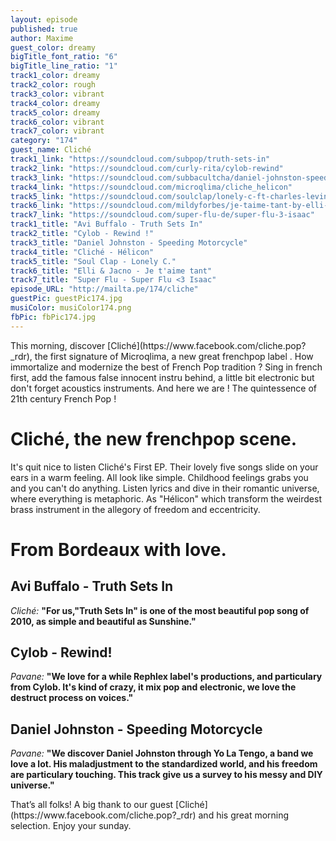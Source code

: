 ```yaml
---
layout: episode
published: true
author: Maxime
guest_color: dreamy
bigTitle_font_ratio: "6"
bigTitle_line_ratio: "1"
track1_color: dreamy
track2_color: rough
track3_color: vibrant
track4_color: dreamy
track5_color: dreamy
track6_color: vibrant
track7_color: vibrant
category: "174"
guest_name: Cliché
track1_link: "https://soundcloud.com/subpop/truth-sets-in"
track2_link: "https://soundcloud.com/curly-rita/cylob-rewind"
track3_link: "https://soundcloud.com/subbacultcha/daniel-johnston-speeding-motorcycle"
track4_link: "https://soundcloud.com/microqlima/cliche_helicon"
track5_link: "https://soundcloud.com/soulclap/lonely-c-ft-charles-levine"
track6_link: "https://soundcloud.com/mildyforbes/je-taime-tant-by-elli-jacno"
track7_link: "https://soundcloud.com/super-flu-de/super-flu-3-isaac"
track1_title: "Avi Buffalo - Truth Sets In"
track2_title: "Cylob - Rewind !"
track3_title: "Daniel Johnston - Speeding Motorcycle"
track4_title: "Cliché - Hélicon"
track5_title: "Soul Clap - Lonely C."
track6_title: "Elli & Jacno - Je t'aime tant"
track7_title: "Super Flu - Super Flu <3 Isaac"
episode_URL: "http://mailta.pe/174/cliche"
guestPic: guestPic174.jpg
musiColor: musiColor174.png
fbPic: fbPic174.jpg
---
```


<p id="introduction">This morning, discover [Cliché](https://www.facebook.com/cliche.pop?_rdr), the first signature of Microqlima, a new great frenchpop label . How immortalize and modernize the best of French Pop tradition ? Sing in french first, add the famous false innocent instru behind, a little bit electronic but don't forget acoustics instruments. And here we are ! The quintessence of 21th century French Pop ! </p>

# Cliché, the new frenchpop scene.

It's quit nice to listen Cliché's First EP. Their lovely five songs slide on your ears in a warm feeling. All look like simple. Childhood feelings grabs you and you can't do anything. Listen lyrics and dive in their romantic universe, where everything is metaphoric. As "Hélicon" which transform the weirdest brass instrument in the allegory of freedom and eccentricity.  

# From Bordeaux with love.
 
## Avi Buffalo - Truth Sets In
_Cliché:_ **"**For us,"Truth Sets In" is one of the most beautiful pop song of 2010, as simple and beautiful as Sunshine.**"**
 
## Cylob - Rewind!
_Pavane:_ **"**We love for a while Rephlex label's productions, and particulary from Cylob. It's kind of crazy, it mix pop and electronic, we love the destruct process on voices.**"**
 
## Daniel Johnston - Speeding Motorcycle
_Pavane:_ **"**We discover Daniel Johnston through Yo La Tengo, a band we love a lot. His maladjustment to the standardized world, and his freedom are particulary touching. This track give us a survey to his messy and DIY universe.**"** 
 
<p id="outroduction">
That’s all folks! A big thank to our guest [Cliché](https://www.facebook.com/cliche.pop?_rdr) and his great morning selection. Enjoy your sunday.
</p>